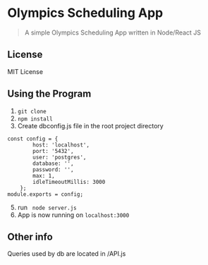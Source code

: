 # Olympics Scheduling App 

> A simple Olympics Scheduling App written in Node/React JS

## License
MIT License

## Using the Program
1. ```git clone```
2. ```npm install``` 
3. Create dbconfig.js file in the root project directory
```
const config = {
        host: 'localhost',
        port: '5432',
        user: 'postgres',
        database: '',
        password: '',
        max: 1,
        idleTimeoutMillis: 3000
    }; 
module.exports = config;
```
5. run ``` node server.js``` 
6.  App is now running on ``` localhost:3000 ```

## Other info
Queries used by db are located in  /API.js

